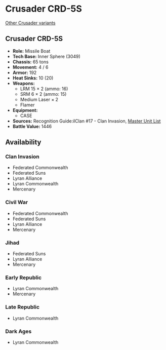 # Crusader CRD-5S

[Other Crusader variants](../crusader.md)

## Crusader CRD-5S
- **Role:** Missile Boat
- **Tech Base:** Inner Sphere (3049)
- **Chassis:** 65 tons
- **Movement:** 4 / 6
- **Armor:** 192
- **Heat Sinks:** 10 (20)
- **Weapons:**
  - LRM 15 × 2 (ammo: 16)
  - SRM 6 × 2 (ammo: 15)
  - Medium Laser × 2
  - Flamer
- **Equipment:**
  - CASE
- **Sources:** Recognition Guide:ilClan #17 - Clan Invasion, [Master Unit List](http://masterunitlist.info/Unit/Details/760/crusader-crd-5s)
- **Battle Value:** 1446

## Availability

### Clan Invasion
- Federated Commonwealth
- Federated Suns
- Lyran Alliance
- Lyran Commonwealth
- Mercenary

### Civil War
- Federated Commonwealth
- Federated Suns
- Lyran Alliance
- Mercenary

### Jihad
- Federated Suns
- Lyran Alliance
- Mercenary

### Early Republic
- Lyran Commonwealth
- Mercenary

### Late Republic
- Lyran Commonwealth

### Dark Ages
- Lyran Commonwealth

